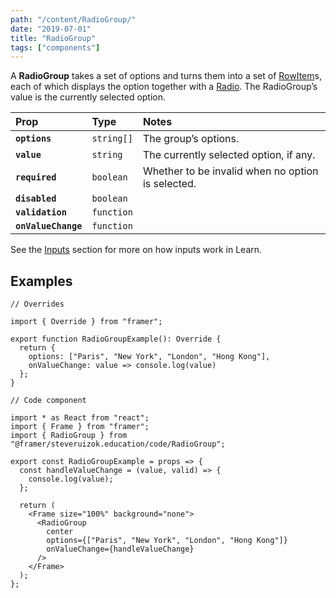 ```yaml
---
path: "/content/RadioGroup/"
date: "2019-07-01"
title: "RadioGroup"
tags: ["components"]
---
```


A **RadioGroup** takes a set of options and turns them into a set of
[RowItem](https://github.com/framer/framer-education/wiki/RowItem)s, each of
which displays the option together with a
[Radio](https://github.com/framer/framer-education/wiki/Radio). The RadioGroup’s
value is the currently selected option.

| Prop                | Type       | Notes                                             |
| :------------------ | :--------- | :------------------------------------------------ |
| **`options`**       | `string[]` | The group’s options.                              |
| **`value`**         | `string`   | The currently selected option, if any.            |
| **`required`**      | `boolean`  | Whether to be invalid when no option is selected. |
| **`disabled`**      | `boolean`  |                                                   |
| **`validation`**    | `function` |                                                   |
| **`onValueChange`** | `function` |                                                   |

See the [Inputs](https://framer-learn-docs.netlify.com/content/Inputs/) section
for more on how inputs work in Learn.

## Examples

```tsx
// Overrides

import { Override } from "framer";

export function RadioGroupExample(): Override {
  return {
    options: ["Paris", "New York", "London", "Hong Kong"],
    onValueChange: value => console.log(value)
  };
}
```

```tsx
// Code component

import * as React from "react";
import { Frame } from "framer";
import { RadioGroup } from "@framer/steveruizok.education/code/RadioGroup";

export const RadioGroupExample = props => {
  const handleValueChange = (value, valid) => {
    console.log(value);
  };

  return (
    <Frame size="100%" background="none">
      <RadioGroup
        center
        options={["Paris", "New York", "London", "Hong Kong"]}
        onValueChange={handleValueChange}
      />
    </Frame>
  );
};
```
